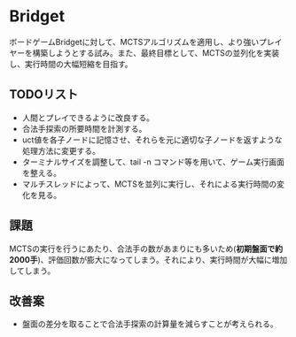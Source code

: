 # Bridget
ボードゲームBridgetに対して、MCTSアルゴリズムを適用し、より強いプレイヤーを構築しようとする試み。また、最終目標として、MCTSの並列化を実装し、実行時間の大幅短縮を目指す。

## TODOリスト
- 人間とプレイできるように改良する。
- 合法手探索の所要時間を計測する。
- uct値を各子ノードに記憶させ、それらを元に適切な子ノードを返すような処理方法に変更する。
- ターミナルサイズを調整して、tail -n コマンド等を用いて、ゲーム実行画面を整える。
- マルチスレッドによって、MCTSを並列に実行し、それによる実行時間の変化を見る。

## 課題
MCTSの実行を行うにあたり、合法手の数があまりにも多いため(**初期盤面で約2000手**)、評価回数が膨大になってしまう。それにより、実行時間が大幅に増加してしまう。

## 改善案
- 盤面の差分を取ることで合法手探索の計算量を減らすことが考えられる。